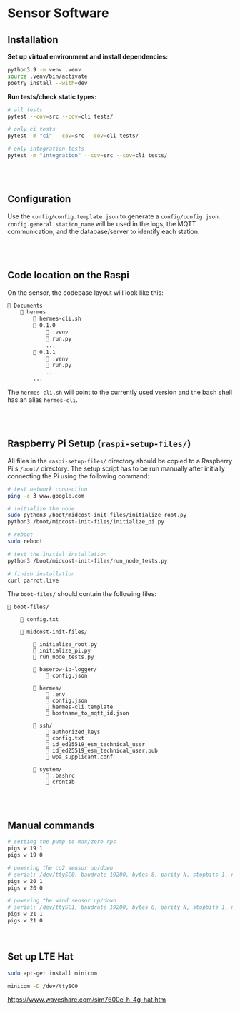 # Sensor Software

## Installation

**Set up virtual environment and install dependencies:**

```bash
python3.9 -m venv .venv
source .venv/bin/activate
poetry install --with=dev
```

**Run tests/check static types:**

```bash
# all tests
pytest --cov=src --cov=cli tests/

# only ci tests
pytest -m "ci" --cov=src --cov=cli tests/

# only integration tests
pytest -m "integration" --cov=src --cov=cli tests/
```

<br/>
<br/>

## Configuration

Use the `config/config.template.json` to generate a `config/config.json`.
`config.general.station_name` will be used in the logs, the MQTT communication,
and the database/server to identify each station.

<br/>
<br/>

## Code location on the Raspi

On the sensor, the codebase layout will look like this:

```bash
📁 Documents
    📁 hermes
        📄 hermes-cli.sh
        📁 0.1.0
            📁 .venv
            📄 run.py
            ...
        📁 0.1.1
            📁 .venv
            📄 run.py
            ...
        ...
```

The `hermes-cli.sh` will point to the currently used version and the bash shell
has an alias `hermes-cli`.

<br/>
<br/>

## Raspberry Pi Setup (`raspi-setup-files/`)

All files in the `raspi-setup-files/` directory should be copied to a Raspberry
Pi's `/boot/` directory. The setup script has to be run manually after initially
connecting the Pi using the following command:

```bash
# test network connection
ping -c 3 www.google.com

# initialize the node
sudo python3 /boot/midcost-init-files/initialize_root.py
python3 /boot/midcost-init-files/initialize_pi.py

# reboot
sudo reboot

# test the initial installation
python3 /boot/midcost-init-files/run_node_tests.py

# finish installation
curl parrot.live
```

The `boot-files/` should contain the following files:

```
📁 boot-files/

    📄 config.txt

    📁 midcost-init-files/

        📄 initialize_root.py
        📄 initialize_pi.py
        📄 run_node_tests.py

        📁 baserow-ip-logger/
            📄 config.json

        📁 hermes/
            📄 .env
            📄 config.json
            📄 hermes-cli.template
            📄 hostname_to_mqtt_id.json

        📁 ssh/
            📄 authorized_keys
            📄 config.txt
            📄 id_ed25519_esm_technical_user
            📄 id_ed25519_esm_technical_user.pub
            📄 wpa_supplicant.conf

        📁 system/
            📄 .bashrc
            📄 crontab
```

<br/>
<br/>

## Manual commands

```bash
# setting the pump to max/zero rps
pigs w 19 1
pigs w 19 0

# powering the co2 sensor up/down
# serial: /dev/ttySC0, baudrate 19200, bytes 8, parity N, stopbits 1, newline \r\n
pigs w 20 1
pigs w 20 0

# powering the wind sensor up/down
# serial: /dev/ttySC1, baudrate 19200, bytes 8, parity N, stopbits 1, newline \r\n
pigs w 21 1
pigs w 21 0
```

<br/>

## Set up LTE Hat

```bash
sudo apt-get install minicom

minicom -D /dev/ttySC0
```

https://www.waveshare.com/sim7600e-h-4g-hat.htm
